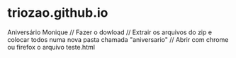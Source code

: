 # triozao.github.io
Aniversário Monique //
Fazer o dowload //
Extrair os arquivos do zip e colocar todos numa nova pasta chamada "aniversario" //
Abrir com chrome ou firefox o arquivo teste.html
